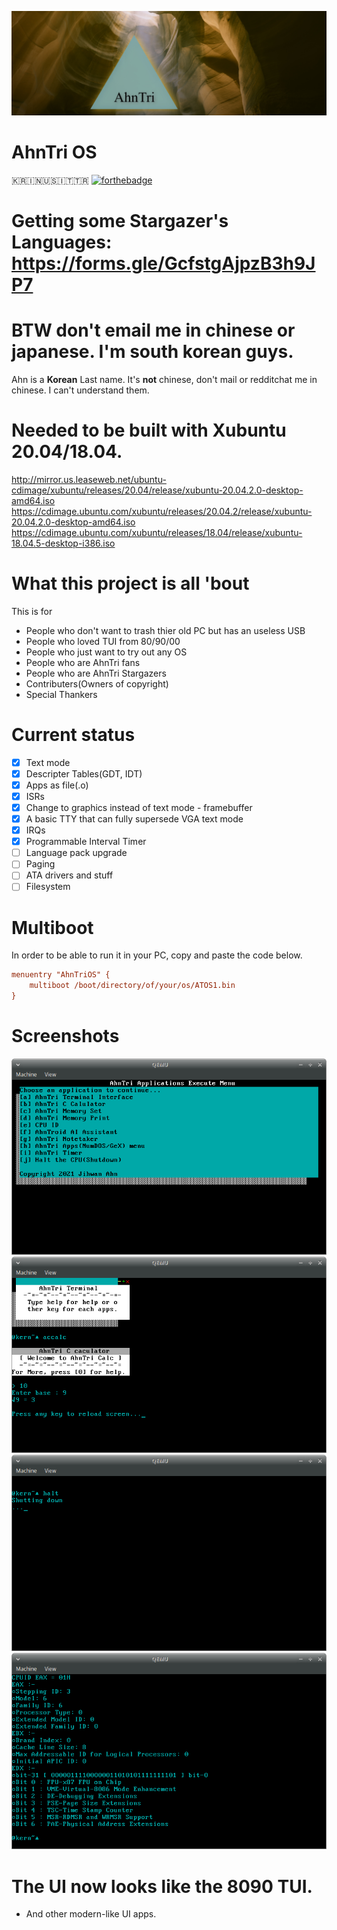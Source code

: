 ![AhnTriLogo](at.jpg)
# AhnTri OS
🇰🇷🇮🇳🇺🇸🇮🇹🇹🇷
[![forthebadge](https://forthebadge.com/images/badges/powered-by-responsibility.svg)](https://forthebadge.com)
# Getting some Stargazer's Languages: https://forms.gle/GcfstgAjpzB3h9JP7
# BTW don't email me in chinese or japanese. I'm south korean guys.
Ahn is a **Korean** Last name. It's **not** chinese, don't mail or redditchat me in chinese.
I can't understand them.
# Needed to be built with Xubuntu 20.04/18.04.
http://mirror.us.leaseweb.net/ubuntu-cdimage/xubuntu/releases/20.04/release/xubuntu-20.04.2.0-desktop-amd64.iso
https://cdimage.ubuntu.com/xubuntu/releases/20.04.2/release/xubuntu-20.04.2.0-desktop-amd64.iso
https://cdimage.ubuntu.com/xubuntu/releases/18.04/release/xubuntu-18.04.5-desktop-i386.iso

# What this project is all 'bout
This is for
 - People who don't want to trash thier old PC but has an useless USB
 - People who loved TUI from 80/90/00
 - People who just want to try out any OS
 - People who are AhnTri fans
 - People who are AhnTri Stargazers
 - Contributers(Owners of copyright)
 - Special Thankers
# Current status
- [x] Text mode
- [x] Descripter Tables(GDT, IDT)
- [x] Apps as file(.o)
- [x] ISRs
- [x] Change to graphics instead of text mode - framebuffer
- [x] A basic TTY that can fully supersede VGA text mode
- [x] IRQs
- [x] Programmable Interval Timer
- [ ] Language pack upgrade
- [ ] Paging
- [ ] ATA drivers and stuff
- [ ] Filesystem

# Multiboot
In order to be able to run it in your PC, copy and paste the code below.
```INI
menuentry "AhnTriOS" {
	multiboot /boot/directory/of/your/os/ATOS1.bin
}
```
# Screenshots
![Screenshot of 1.2.3](sshot.png)
![Screenshot of 1.2.3](sshot2.png)
![Screenshot of 1.2.3](sshot3.png)
![Screenshot of 1.2.3](sshot4.png)

# The UI now looks like the 8090 TUI.
- And other modern-like UI apps.
